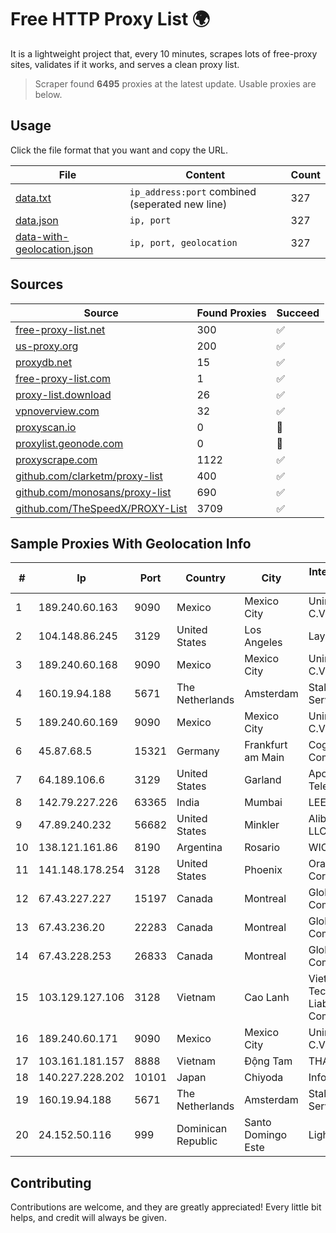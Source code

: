 
# Free HTTP Proxy List 🌍

It is a lightweight project that, every 10 minutes, scrapes lots of free-proxy sites, validates if it works, and serves a clean proxy list.


> Scraper found **6495** proxies at the latest update. Usable proxies are below.

## Usage

Click the file format that you want and copy the URL.


|File|Content|Count|
|----|-------|-----|
|[data.txt](https://raw.githubusercontent.com/themiralay/Proxy-List-World/master/data.txt)|`ip_address:port` combined (seperated new line)|327|
|[data.json](https://raw.githubusercontent.com/themiralay/Proxy-List-World/master/data.json)|`ip, port`|327|
|[data-with-geolocation.json](https://raw.githubusercontent.com/themiralay/Proxy-List-World/master/data-with-geolocation.json)|`ip, port, geolocation`|327|

## Sources

|Source|Found Proxies|Succeed|
|------|-------------|-------|
|[free-proxy-list.net](https://free-proxy-list.net)|300|✅|
|[us-proxy.org](https://www.us-proxy.org)|200|✅|
|[proxydb.net](http://proxydb.net)|15|✅|
|[free-proxy-list.com](https://free-proxy-list.com/?page=&port=&type%5B%5D=http&type%5B%5D=https&up_time=0&search=Search)|1|✅|
|[proxy-list.download](https://www.proxy-list.download/HTTP)|26|✅|
|[vpnoverview.com](https://vpnoverview.com/privacy/anonymous-browsing/free-proxy-servers)|32|✅|
|[proxyscan.io](https://www.proxyscan.io)|0|🚫|
|[proxylist.geonode.com](https://proxylist.geonode.com/api/proxy-list?limit=300&page=1&sort_by=lastChecked&sort_type=desc&protocols=http,https)|0|🚫|
|[proxyscrape.com](https://api.proxyscrape.com/v2/?request=displayproxies&protocol=http&timeout=10000&country=all&ssl=all&anonymity=all)|1122|✅|
|[github.com/clarketm/proxy-list](https://raw.githubusercontent.com/clarketm/proxy-list/master/proxy-list-raw.txt)|400|✅|
|[github.com/monosans/proxy-list](https://raw.githubusercontent.com/monosans/proxy-list/main/proxies/http.txt)|690|✅|
|[github.com/TheSpeedX/PROXY-List](https://raw.githubusercontent.com/TheSpeedX/PROXY-List/master/http.txt)|3709|✅|


## Sample Proxies With Geolocation Info

|#|Ip|Port|Country|City|Internet Service Provider|
|-|--|----|-------|----|-------------------------|
|1|189.240.60.163|9090|Mexico|Mexico City|Uninet S.A. de C.V.|
|2|104.148.86.245|3129|United States|Los Angeles|LayerHost|
|3|189.240.60.168|9090|Mexico|Mexico City|Uninet S.A. de C.V.|
|4|160.19.94.188|5671|The Netherlands|Amsterdam|Stallion Network Services Limited|
|5|189.240.60.169|9090|Mexico|Mexico City|Uninet S.A. de C.V.|
|6|45.87.68.5|15321|Germany|Frankfurt am Main|Cogent Communications|
|7|64.189.106.6|3129|United States|Garland|Apogee Telecom Inc.|
|8|142.79.227.226|63365|India|Mumbai|LEE|
|9|47.89.240.232|56682|United States|Minkler|Alibaba.com LLC|
|10|138.121.161.86|8190|Argentina|Rosario|WICORP SA|
|11|141.148.178.254|3128|United States|Phoenix|Oracle Corporation|
|12|67.43.227.227|15197|Canada|Montreal|GloboTech Communications|
|13|67.43.236.20|22283|Canada|Montreal|GloboTech Communications|
|14|67.43.228.253|26833|Canada|Montreal|GloboTech Communications|
|15|103.129.127.106|3128|Vietnam|Cao Lanh|Viet Digital Technology Liability Company|
|16|189.240.60.171|9090|Mexico|Mexico City|Uninet S.A. de C.V.|
|17|103.161.181.157|8888|Vietnam|Động Tam|THAIAN|
|18|140.227.228.202|10101|Japan|Chiyoda|InfoSphere|
|19|160.19.94.188|5671|The Netherlands|Amsterdam|Stallion Network Services Limited|
|20|24.152.50.116|999|Dominican Republic|Santo Domingo Este|Lightwave S.R.L|



## Contributing

Contributions are welcome, and they are greatly appreciated! Every
little bit helps, and credit will always be given.


